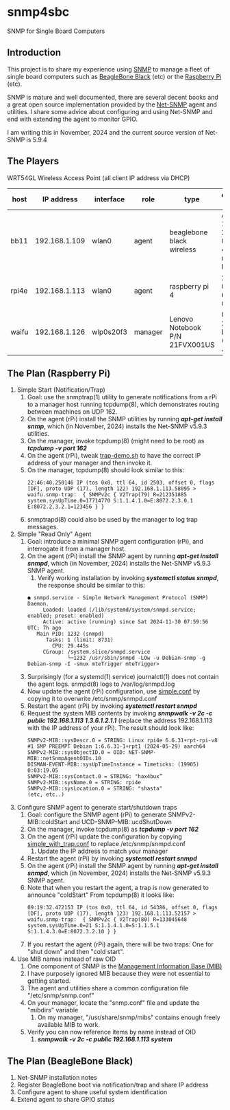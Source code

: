 # snmp4sbc
SNMP for Single Board Computers

## Introduction
This project is to share my experience using [SNMP](https://en.wikipedia.org/wiki/Simple_Network_Management_Protocol) to manage a fleet of single board computers such as [BeagleBone Black](https://beagleboard.org/black) (etc) or the [Raspberry Pi](https://en.wikipedia.org/wiki/Raspberry_Pi) (etc).

SNMP is mature and well documented, there are several decent books and a great open source implementation provided by the [Net-SNMP](https://en.wikipedia.org/wiki/Net-SNMP) agent and utilities.  I share some advice about configuring and using Net-SNMP and end with extending the agent to monitor GPIO.

I am writing this in November, 2024 and the current source version of Net-SNMP is 5.9.4

## The Players
WRT54GL Wireless Access Point (all client IP address via DHCP)

| host  | IP address    | interface | role    | type                           | operating system                       |
|-------|---------------|-----------|---------|--------------------------------|----------------------------------------|
| bb11  | 192.168.1.109 | wlan0     | agent   | beaglebone black wireless      | AM335x 11.7 2023-09-02 4GB microSD IoT |
| rpi4e | 192.168.1.113 | wlan0     | agent   | raspberry pi 4                 | 2024-03-15 64bit rPi OS                |
| waifu | 192.168.1.126 | wlp0s20f3 | manager | Lenovo Notebook P/N 21FVX001US | Ubuntu 22.04.5 LTS (Jammy Jellyfish)   |

## The Plan (Raspberry Pi)
1. Simple Start (Notification/Trap)
    1. Goal: use the snmptrap(1) utility to generate notifications from a rPi to a manager host running tcpdump(8), which demonstrates routing between machines on UDP 162.
    1. On the agent (rPi) install the SNMP utilities by running ***apt-get install snmp***, which (in November, 2024) installs the Net-SNMP v5.9.3 utilities.
    1. On the manager, invoke tcpdump(8) (might need to be root) as ***tcpdump -v port 162***
    1. On the agent (rPi), tweak [trap-demo.sh](https://github.com/guycole/snmp4sbc/blob/main/bin/trap-demo.sh) to have the correct IP address of your manager and then invoke it.
    1. On the manager, tcpdump(8) should look similar to this:
        ```
        22:46:40.250146 IP (tos 0x0, ttl 64, id 2503, offset 0, flags [DF], proto UDP (17), length 122) 192.168.1.113.58095 > waifu.snmp-trap:  { SNMPv2c { V2Trap(79) R=212351885  system.sysUpTime.0=17714770 S:1.1.4.1.0=E:8072.2.3.0.1 E:8072.2.3.2.1=123456 } }
        ```
    1. snmptrapd(8) could also be used by the manager to log trap messages.
1. Simple "Read Only" Agent
    1. Goal: introduce a minimal SNMP agent configuration (rPi), and interrogate it from a manager host.
    1. On the agent (rPi) install the SNMP agent by running ***apt-get install snmpd***, which (in November, 2024) installs the Net-SNMP v5.9.3 SNMP agent.
        1. Verify working installation by invoking ***systemctl status snmpd***, the response should be similar to this:
        ```
        ● snmpd.service - Simple Network Management Protocol (SNMP) Daemon.
             Loaded: loaded (/lib/systemd/system/snmpd.service; enabled; preset: enabled)
             Active: active (running) since Sat 2024-11-30 07:59:56 UTC; 7h ago
           Main PID: 1232 (snmpd)
              Tasks: 1 (limit: 8731)
                CPU: 29.445s
             CGroup: /system.slice/snmpd.service
                     └─1232 /usr/sbin/snmpd -LOw -u Debian-snmp -g Debian-snmp -I -smux mteTrigger mteTrigger> 
        ```
    1. Surprisingly (for a systemd(1) service) journalctl(1) does not contain the agent logs.  snmpd(8) logs to /var/log/snmpd.log
    1. Now update the agent (rPi) configuration, use [simple.conf](https://github.com/guycole/snmp4sbc/blob/main/config/simple.conf) by copying it to overwrite /etc/snmp/snmpd.conf
    1. Restart the agent (rPi) by invoking ***systemctl restart snmpd***
    1. Request the system MIB contents by invoking ***snmpwalk -v 2c -c public 192.168.1.113 1.3.6.1.2.1.1*** (replace the address 192.168.1.113 with the IP address of your rPi).  The result should look like:
        ```
        SNMPv2-MIB::sysDescr.0 = STRING: Linux rpi4e 6.6.31+rpt-rpi-v8 #1 SMP PREEMPT Debian 1:6.6.31-1+rpt1 (2024-05-29) aarch64
        SNMPv2-MIB::sysObjectID.0 = OID: NET-SNMP-MIB::netSnmpAgentOIDs.10
        DISMAN-EVENT-MIB::sysUpTimeInstance = Timeticks: (19905) 0:03:19.05
        SNMPv2-MIB::sysContact.0 = STRING: "hax4bux”
        SNMPv2-MIB::sysName.0 = STRING: rpi4e
        SNMPv2-MIB::sysLocation.0 = STRING: "shasta"
        (etc, etc..)
        ```
1. Configure SNMP agent to generate start/shutdown traps
    1. Goal: configure the SNMP agent (rPi) to generate SNMPv2-MIB::coldStart and UCD-SNMP-MIB::ucdShutDown 
    1. On the manager, invoke tcpdump(8) as ***tcpdump -v port 162***
    1. On the agent (rPi) update the configuration by copying [simple_with_trap.conf](https://github.com/guycole/snmp4sbc/blob/main/config/simple_with_trap.conf) to replace /etc/snmp/snmpd.conf
        1. Update the IP address to match your manager
    1. Restart the agent (rPi) by invoking ***systemctl restart snmpd***
    1. On the agent (rPi) install the SNMP agent by running ***apt-get install snmpd***, which (in November, 2024) installs the Net-SNMP v5.9.3 SNMP agent.
    1. Note that when you restart the agent, a trap is now generated to announce "coldStart"  From tcpdump(8) it looks like:
        ```
        09:19:32.472153 IP (tos 0x0, ttl 64, id 54386, offset 0, flags [DF], proto UDP (17), length 123) 192.168.1.113.52157 > waifu.snmp-trap:  { SNMPv2c { V2Trap(80) R=133045648  system.sysUpTime.0=21 S:1.1.4.1.0=S:1.1.5.1 S:1.1.4.3.0=E:8072.3.2.10 } } 
   
        ```
    1. If you restart the agent (rPi) again, there will be two traps: One for "shut down" and then "cold start".
1. Use MIB names instead of raw OID
    1. One component of SNMP is the [Management Information Base (MIB)](https://en.wikipedia.org/wiki/Management_information_base)
    1. I have purposely ignored MIB because they were not essential to getting started.
    1. The agent and utilities share a common configuration file "/etc/snmp/snmp.conf"
    1. On your manager, locate the "snmp.conf" file and update the "mibdirs" variable
        1. On my manager, "/usr/share/snmp/mibs" contains enough freely available MIB to work.
    1. Verify you can now reference items by name instead of OID
        1. ***snmpwalk -v 2c -c public 192.168.1.113 system***

## The Plan (BeagleBone Black)
1. Net-SNMP installation notes
1. Register BeagleBone boot via notification/trap and share IP address
1. Configure agent to share useful system identification
1. Extend agent to share GPIO status
